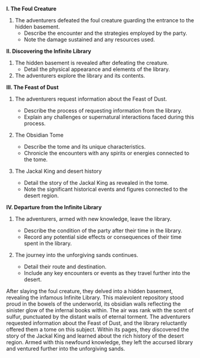 
**I. The Foul Creature**

1. The adventurers defeated the foul creature guarding the entrance to the hidden basement.
    - Describe the encounter and the strategies employed by the party.
    - Note the damage sustained and any resources used.

**II. Discovering the Infinite Library**

1. The hidden basement is revealed after defeating the creature.
    - Detail the physical appearance and elements of the library.
2. The adventurers explore the library and its contents.

**III. The Feast of Dust**

1. The adventurers request information about the Feast of Dust.
    - Describe the process of requesting information from the library.
    - Explain any challenges or supernatural interactions faced during this process.

2. The Obsidian Tome
    - Describe the tome and its unique characteristics.
    - Chronicle the encounters with any spirits or energies connected to the tome.

3. The Jackal King and desert history
    - Detail the story of the Jackal King as revealed in the tome.
    - Note the significant historical events and figures connected to the desert region.

**IV. Departure from the Infinite Library**

1. The adventurers, armed with new knowledge, leave the library.
    - Describe the condition of the party after their time in the library.
    - Record any potential side effects or consequences of their time spent in the library.

2. The journey into the unforgiving sands continues.
    - Detail their route and destination.
    - Include any key encounters or events as they travel further into the desert.



After slaying the foul creature, they delved into a hidden basement, revealing the infamous Infinite Library. This malevolent repository stood proud in the bowels of the underworld, its obsidian walls reflecting the sinister glow of the infernal books within. The air was rank with the scent of sulfur, punctuated by the distant wails of eternal torment.
The adventurers requested information about the Feast of Dust, and the library reluctantly offered them a tome on this subject. Within its pages, they discovered the story of the Jackal King and learned about the rich history of the desert region. Armed with this newfound knowledge, they left the accursed library and ventured further into the unforgiving sands.